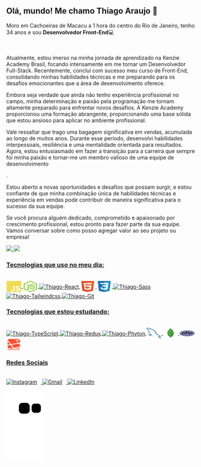 

##  Olá, mundo! Me chamo Thiago Araujo 👋 

<p>Moro em Cachoeiras de Macacu a 1 hora do centro do Rio de Janeiro, tenho 34 anos e sou <strong>Desenvolvedor Front-End</strong>💻
</p>
<br>

<p>Atualmente, estou imerso na minha jornada de aprendizado na Kenzie Academy Brasil, focando intensamente em me tornar um Desenvolvedor Full-Stack. Recentemente, concluí com sucesso meu curso de Front-End, consolidando minhas habilidades técnicas e me preparando para os desafios emocionantes que a área de desenvolvimento oferece.</p>

<p>Embora seja verdade que ainda não tenho experiência profissional no campo, minha determinação e paixão pela programação me tornam altamente preparado para enfrentar novos desafios. A Kenzie Academy proporcionou uma formação abrangente, proporcionando uma base sólida que estou ansioso para aplicar no ambiente profissional.</p>

<p>Vale ressaltar que trago uma bagagem significativa em vendas, acumulada ao longo de muitos anos. Durante esse período, desenvolvi habilidades interpessoais, resiliência e uma mentalidade orientada para resultados. Agora, estou entusiasmado em fazer a transição para a carreira que sempre foi minha paixão e tornar-me um membro valioso de uma equipe de desenvolvimento</p>.

<p>Estou aberto a novas oportunidades e desafios que possam surgir, e estou confiante de que minha combinação única de habilidades técnicas e experiência em vendas pode contribuir de maneira significativa para o sucesso da sua equipe.</p>

<p>Se você procura alguém dedicado, comprometido e apaixonado por crescimento profissional, estou pronto para fazer parte da sua equipe. Vamos conversar sobre como posso agregar valor ao seu projeto ou empresa!</p>
  
  <a href="https://github.com/thiagoaaoliveira1989">
  <img height="180em" src="https://github-readme-stats.vercel.app/api?username=thiagoaaoliveira1989&show_icons=true&theme=dracula&include_all_commits=true&count_private=true"/>
  <img height="180em" src="https://github-readme-stats.vercel.app/api/top-langs/?username=thiagoaaoliveira1989&layout=compact&langs_count=7&theme=dracula"/>

  <br> 


### Tecnologias que uso no meu dia:
<br>

  <img align="center" alt="Thiago-Js" height="30" width="40" src="https://raw.githubusercontent.com/devicons/devicon/master/icons/javascript/javascript-plain.svg">       
  <img align="center" alt="Thiago-NodeJs" height="30" width="40" src="https://raw.githubusercontent.com/devicons/devicon/master/icons/nodejs/nodejs-original.svg">
  <img align="center" alt="Thiago-React" height="30" width="40" src="https://cdn.jsdelivr.net/gh/devicons/devicon/icons/react/react-original.svg" />        
  <img align="center" alt="Thiago-HTML" height="30" width="40" src="https://raw.githubusercontent.com/devicons/devicon/master/icons/html5/html5-original.svg">
  <img align="center" alt="Thiago-CSS" height="30" width="40" src="https://raw.githubusercontent.com/devicons/devicon/master/icons/css3/css3-original.svg">
  <img align="center" alt="Thiago-Sass" height="30" width="40"  src="https://cdn.jsdelivr.net/gh/devicons/devicon/icons/sass/sass-original.svg" />        
  <img align="center" alt="Thiago-Tailwindcss" height="30" width="40" src="https://cdn.jsdelivr.net/gh/devicons/devicon/icons/tailwindcss/tailwindcss-plain.svg" />        
  <img align="center" alt="Thiago-Git" height="30" width="40" src="https://cdn.jsdelivr.net/gh/devicons/devicon/icons/git/git-original.svg" />
<br>
          

### Tecnologias que estou estudando:
<br>
  <img align="center" alt="Thiago-TypeScript" height="30" width="40" src="https://cdn.jsdelivr.net/gh/devicons/devicon/icons/typescript/typescript-original.svg" />
  <img align="center" alt="Thiago-Redux" height="30" width="40" src="https://cdn.jsdelivr.net/gh/devicons/devicon/icons/redux/redux-original.svg" />         
  <img align="center" alt="Thiago-Phyton" height="30" width="40" 
   src="https://cdn.jsdelivr.net/gh/devicons/devicon/icons/python/python-original.svg" />        
  <img align="center" alt="Thiago-MySql" height="30" width="40" src="https://raw.githubusercontent.com/devicons/devicon/master/icons/mysql/mysql-original.svg">
  <img align="center" alt="Thiago-MongoDb" height="30" width="40" src="https://raw.githubusercontent.com/devicons/devicon/master/icons/mongodb/mongodb-original.svg">
  <img align="center" alt="Thiago-Php" height="30" width="40" src="https://raw.githubusercontent.com/devicons/devicon/master/icons/php/php-original.svg">
  <img align="center" alt="Thiago-Laravel" height="30" width="40" src="https://raw.githubusercontent.com/devicons/devicon/master/icons/laravel/laravel-plain-wordmark.svg">
<br>
  

  ### Redes Sociais
<br>

  <a href="https://instagram.com/thiagoaoliveira1989" target="_blank">
      <img src="https://img.shields.io/badge/-Instagram-%23E4405F?style=for-the-badge&logo=instagram&logoColor=white" alt="Instagram" style="margin-right: 10px;" />
  </a>
  <a href="mailto:thiagoaaoliveira1989@gmail.com">
      <img src="https://img.shields.io/badge/-Gmail-%23333?style=for-the-badge&logo=gmail&logoColor=white" alt="Gmail" style="margin-right: 10px;" />
  </a>
  <a href="https://www.linkedin.com/in/thiagoaaoliveira1989" target="_blank">
      <img src="https://img.shields.io/badge/-LinkedIn-%230077B5?style=for-the-badge&logo=linkedin&logoColor=white" alt="LinkedIn" style="margin-right: 10px;" />
  </a>

<br>

![snake gif](https://github.com/thiagoaaoliveira1989/thiagoaaoliveira1989/blob/output/github-contribution-grid-snake.svg)
 
